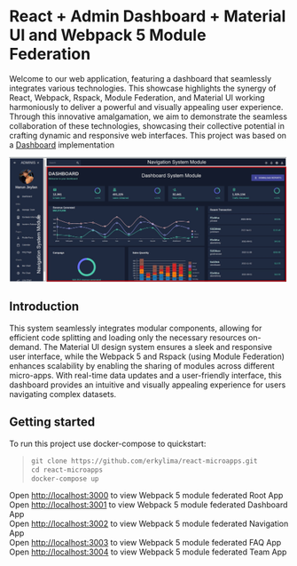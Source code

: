 # React + Admin Dashboard + Material UI and Webpack 5 Module Federation

Welcome to our web application, featuring a dashboard that seamlessly integrates various technologies. This showcase highlights the synergy of React, Webpack, Rspack, Module Federation, and Material UI working harmoniously to deliver a powerful and visually appealing user experience. Through this innovative amalgamation, we aim to demonstrate the seamless collaboration of these technologies, showcasing their collective potential in crafting dynamic and responsive web interfaces. This project was based on a [Dashboard](https://codesandbox.io/p/sandbox/react-dashboard-pnm6fh) implementation 


<img src="https://raw.githubusercontent.com/erkylima/react-microapps/main/imgs/img1.jpg" width="500" />

## Introduction

This system seamlessly integrates modular components, allowing for efficient code splitting and loading only the necessary resources on-demand. The Material UI design system ensures a sleek and responsive user interface, while the Webpack 5 and Rspack (using Module Federation) enhances scalability by enabling the sharing of modules across different micro-apps. With real-time data updates and a user-friendly interface, this dashboard provides an intuitive and visually appealing experience for users navigating complex datasets.

## Getting started

To run this project use docker-compose to quickstart:

> ```
> git clone https://github.com/erkylima/react-microapps.git
> cd react-microapps
> docker-compose up
> ```

Open [http://localhost:3000](http://localhost:3000) to view Webpack 5 module federated Root App\
Open [http://localhost:3001](http://localhost:3001) to view Webpack 5 module federated Dashboard App\
Open [http://localhost:3002](http://localhost:3002) to view Webpack 5 module federated Navigation App\
Open [http://localhost:3003](http://localhost:3003) to view Webpack 5 module federated FAQ App\
Open [http://localhost:3004](http://localhost:3004) to view Webpack 5 module federated Team App
